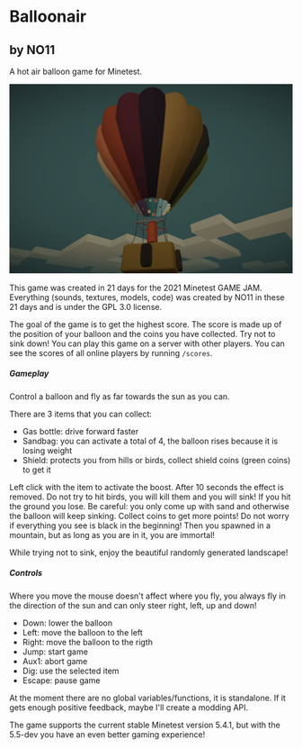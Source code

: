 # Balloonair
## by NO11

A hot air balloon game for Minetest.

![screenshot](https://github.com/NO411/Balloonair/blob/main/screenshot.png)

This game was created in 21 days for the 2021 Minetest GAME JAM.
Everything (sounds, textures, models, code) was created by NO11 in these 21 days and is under the GPL 3.0 license.

The goal of the game is to get the highest score. The score is made up of the position of your balloon and the coins you have collected.
Try not to sink down!
You can play this game on a server with other players. You can see the scores of all online players by running `/scores`. 

##### Gameplay

Control a balloon and fly as far towards the sun as you can.

There are 3 items that you can collect:

* Gas bottle: drive forward faster
* Sandbag: you can activate a total of 4, the balloon rises because it is losing weight
* Shield: protects you from hills or birds, collect shield coins (green coins) to get it

Left click with the item to activate the boost. After 10 seconds the effect is removed.
Do not try to hit birds, you will kill them and you will sink! If you hit the ground you lose. Be careful: you only come up with sand and otherwise the balloon will keep sinking.
Collect coins to get more points!
Do not worry if everything you see is black in the beginning! Then you spawned in a mountain, but as long as you are in it, you are immortal!

While trying not to sink, enjoy the beautiful randomly generated landscape!

##### Controls

Where you move the mouse doesn't affect where you fly, you always fly in the direction of the sun and can only steer right, left, up and down!

* Down: lower the balloon
* Left: move the balloon to the left
* Right: move the balloon to the rigth
* Jump: start game
* Aux1: abort game
* Dig: use the selected item
* Escape: pause game

At the moment there are no global variables/functions, it is standalone.
If it gets enough positive feedback, maybe I'll create a modding API.

The game supports the current stable Minetest version 5.4.1, but with the 5.5-dev you have an even better gaming experience!
